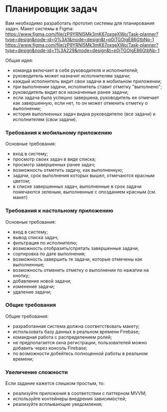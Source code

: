 # Планировщик задач


Вам необходимо разработать прототип системы для планирования задач. Макет системы в Figma:
https://www.figma.com/file/zP9YRNI5Mk3mK67oxgeXWo/Task-planner?type=design&node-id=0%3A1&mode=design&t=p0jTGOlgE86GtbNp-1
https://www.figma.com/file/zP9YRNI5Mk3mK67oxgeXWo/Task-planner?type=design&node-id=1%3A229&mode=design&t=p0jTGOlgE86GtbNp-1

Общая идея:
- команда включает в себя руководителя и исполнителей;
- руководитель может назначит исполнителям задачи;
- каждый исполнитель видит свои задачи в мобильном приложении;
- при выполнении задачи, исполнитель ставит отметку "выполнено";
- руководитель видит все назначенные ранее задачи;
- если задача была успешно завершена, руководитель ее отмечает как завершенную, если нет, то он может отменить отметку о выполнении;
- история выполненных задач видна руководителю (все задачи) и исполнителям (свои задачи).


### Требования к мобильному приложению

Основные требования:
- вход в систему;
- просмотр своих задач в виде списка;
- просмотр завершенных ранее задач;
- возможность отметить задачу, как выполненную;
- задачи, срок выполнения которых вышел, отмечаются красным цветом;
- в списке завершенных задач, выполненные в срок задачи помечаются зеленым, выполненные с опозданием красным (см. макет)

### Требования к настольному приложению

Основные требования:
- вход в систему;
- вывод списка задач;
- фильтрация по исполнителю;
- возможность отобразить/спрятать завершенные задачи;
- сортировка по дате выполнения;
- возможность завершить те задачи, которые отмечены как выполненные;
- возможность отменить отметку о выполнении по нажатии на кнопку;
- добавление новой задачи;
- изменение задачи;
- удаление задачи;

### Общие требования

Общие требования:
- разработанная система должна соответствовать макету;
- использовать базу данных в реальном времени Firebase;
- командная работа с распределением ролей;
- не предполагается окна регистрации, пользователей можно добавить через консоль Firebase;
- по возможности добейтесь полноценной работы в реальном времени;


### Увеличение сложности

Если задание кажется слишком простым, то:
- реализуйте приложения в соответствии с паттерном MVVM;
- используйте контейнеры внедрения зависимостей;
- реализуйте всплывающие уведомления;